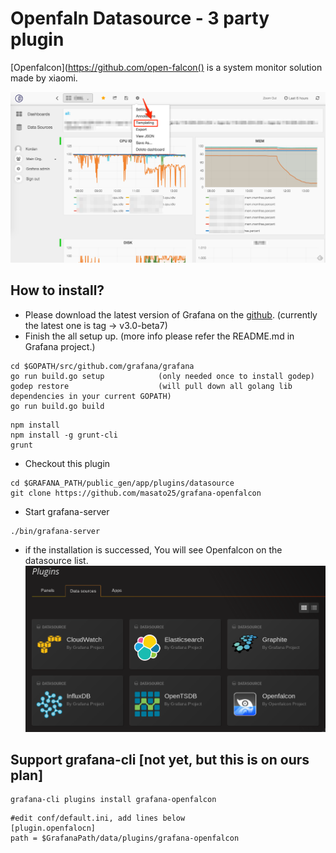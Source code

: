 # Openfaln Datasource -  3 party plugin

[Openfalcon](https://github.com/open-falcon() is a system monitor solution made by xiaomi.

![](./img/grafana_demo.png)

## How to install?
* Please download the latest version of Grafana on the [github](https://github.com/grafana/grafana). (currently the latest one is tag -> v3.0-beta7)
* Finish the all setup up. (more info please refer the README.md in Grafana project.)
```
cd $GOPATH/src/github.com/grafana/grafana
go run build.go setup            (only needed once to install godep)
godep restore                    (will pull down all golang lib dependencies in your current GOPATH)
go run build.go build
```
```
npm install
npm install -g grunt-cli
grunt
```
* Checkout this plugin
```
cd $GRAFANA_PATH/public_gen/app/plugins/datasource
git clone https://github.com/masato25/grafana-openfalcon
```
* Start grafana-server
```
./bin/grafana-server
```
* if the installation is successed, You will see Openfalcon on the datasource list.
![](./img/openfalcon_datasource.png)

## Support grafana-cli [not yet, but this is on ours plan]

```
grafana-cli plugins install grafana-openfalcon
```
```
#edit conf/default.ini, add lines below
[plugin.openfalocn]
path = $GrafanaPath/data/plugins/grafana-openfalcon
```
